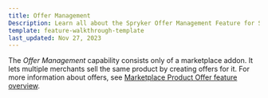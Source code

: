 ```yaml
---
title: Offer Management
Description: Learn all about the Spryker Offer Management Feature for Spryker Cloud Commerce OS, Spryker Marketplace and Spryker unified commerce.
template: feature-walkthrough-template
last_updated: Nov 27, 2023
---
```


The *Offer Management* capability consists only of a marketplace addon. It lets multiple merchants sell the same product by creating offers for it. For more information about offers, see [Marketplace Product Offer feature overview](/docs/pbc/all/offer-management/{{page.version}}/marketplace/marketplace-product-offer-feature-overview.html).
